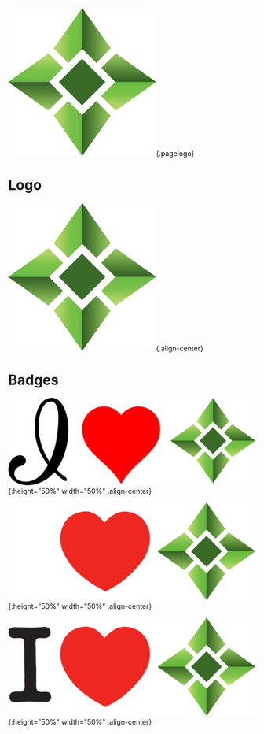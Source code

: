 ![Logo](/uploads/logo.png "Logo"){.pagelogo}
<!-- TITLE: Media -->
<!-- SUBTITLE: Ellaism - A stable network with no premine and no dev fees -->

# Logo
![Logo](/uploads/logo.png "Logo"){.align-center}

# Badges
![I Love Ella Alt](/uploads/badges/i-love-ella-alt.png "I Love Ella Alt"){:height="50%" width="50%" .align-center}  

![I Love Ella White](/uploads/badges/i-love-ella-white.png "I Love Ella White"){:height="50%" width="50%" .align-center}  

![I Love Ella](/uploads/badges/i-love-ella.png "I Love Ella"){:height="50%" width="50%" .align-center}